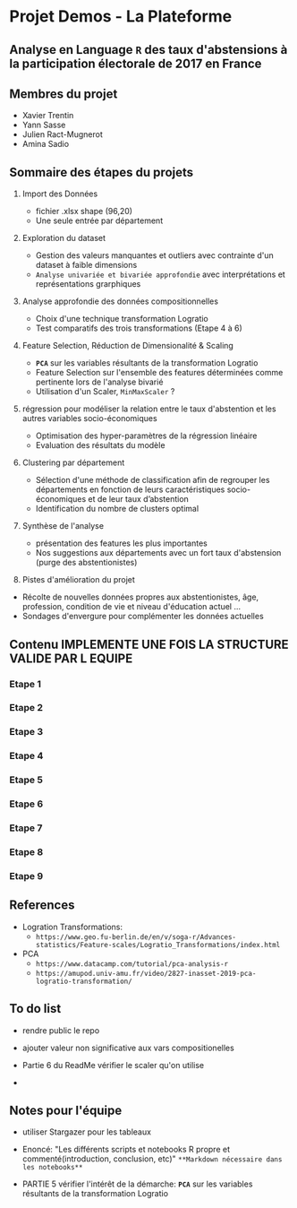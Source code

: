 # Projet Demos - La Plateforme
## Analyse en Language **`R`** des taux d'abstensions à la participation électorale de 2017 en France
## Membres du projet 
- Xavier Trentin
- Yann Sasse
- Julien Ract-Mugnerot
- Amina Sadio
  

## Sommaire des étapes du projets

1. Import des Données
   - fichier .xlsx shape (96,20)
   - Une seule entrée par département

3. Exploration du dataset
   - Gestion des valeurs manquantes et outliers avec contrainte d'un dataset à faible dimensions
   - `Analyse univariée et bivariée approfondie` avec interprétations et représentations grarphiques

   
5. Analyse approfondie des données compositionnelles
   - Choix d'une technique transformation Logratio
   - Test comparatifs des trois transformations (Etape 4 à 6)

6. Feature Selection, Réduction de Dimensionalité &  Scaling
   - **`PCA`** sur les variables résultants de la transformation Logratio
   - Feature Selection sur l'ensemble des features déterminées comme pertinente lors de l'analyse bivarié
   - Utilisation d'un Scaler, `MinMaxScaler` ?

7. régression pour modéliser la relation entre le taux d'abstention et les autres variables socio-économiques
   - Optimisation des hyper-paramètres de la régression linéaire
   - Evaluation des résultats du modèle
  
8. Clustering par département
   - Sélection d'une méthode de classification afin de regrouper les départements en fonction de leurs caractéristiques socio-économiques et de leur taux d’abstention
   - Identification du nombre de clusters optimal
  
9. Synthèse de l'analyse
   -  présentation des features les plus importantes
   - Nos suggestions aux départements avec un fort taux d'abstension (purge des abstentionistes)
   
10. Pistes d'amélioration du projet
   - Récolte de nouvelles données propres aux abstentionistes, âge, profession, condition de vie et niveau d'éducation actuel ...
   - Sondages d'envergure pour complémenter les données actuelles
  


## Contenu IMPLEMENTE UNE FOIS LA STRUCTURE VALIDE PAR L EQUIPE

### Etape 1
### Etape 2
### Etape 3
### Etape 4
### Etape 5
### Etape 6
### Etape 7
### Etape 8
### Etape 9

## References
- Logration Transformations:
    - `https://www.geo.fu-berlin.de/en/v/soga-r/Advances-statistics/Feature-scales/Logratio_Transformations/index.html`
- PCA
    - `https://www.datacamp.com/tutorial/pca-analysis-r`
    - `https://amupod.univ-amu.fr/video/2827-inasset-2019-pca-logratio-transformation/`

## To do list 

- rendre public le repo

- ajouter valeur non significative aux vars compositionelles

- Partie 6 du ReadMe vérifier le scaler qu'on utilise
- 

## Notes pour l'équipe

- utiliser Stargazer pour les tableaux

- Enoncé: "Les différents scripts et notebooks R propre et commenté(introduction, conclusion, etc)" `**Markdown nécessaire dans les notebooks**`

- PARTIE 5 vérifier l'intérêt de la démarche: **`PCA`** sur les variables résultants de la transformation Logratio

